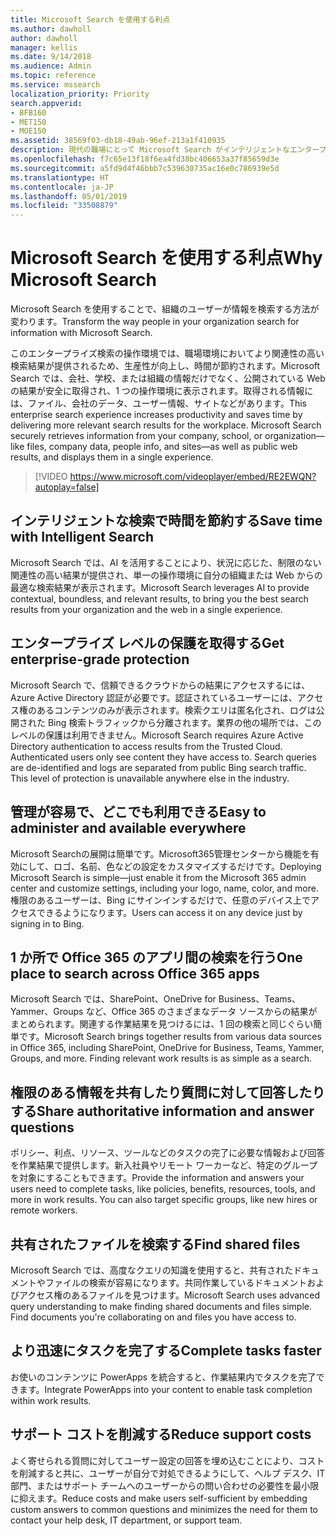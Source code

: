 ```yaml
---
title: Microsoft Search を使用する利点
ms.author: dawholl
author: dawholl
manager: kellis
ms.date: 9/14/2018
ms.audience: Admin
ms.topic: reference
ms.service: mssearch
localization_priority: Priority
search.appverid:
- BFB160
- MET150
- MOE150
ms.assetid: 38569f03-db18-49ab-96ef-213a1f410935
description: 現代の職場にとって Microsoft Search がインテリジェントなエンタープライズ検索となる理由について説明します。
ms.openlocfilehash: f7c65e13f18f6ea4fd38bc406653a37f85659d3e
ms.sourcegitcommit: a5fd9d4f46bbb7c539630735ac16e0c786939e5d
ms.translationtype: HT
ms.contentlocale: ja-JP
ms.lasthandoff: 05/01/2019
ms.locfileid: "33508879"
---
```

# <a name="why-microsoft-search"></a><span data-ttu-id="8581d-103">Microsoft Search を使用する利点</span><span class="sxs-lookup"><span data-stu-id="8581d-103">Why Microsoft Search</span></span>

<span data-ttu-id="8581d-104">Microsoft Search を使用することで、組織のユーザーが情報を検索する方法が変わります。</span><span class="sxs-lookup"><span data-stu-id="8581d-104">Transform the way people in your organization search for information with Microsoft Search.</span></span> 
  
<span data-ttu-id="8581d-p101">このエンタープライズ検索の操作環境では、職場環境においてより関連性の高い検索結果が提供されるため、生産性が向上し、時間が節約されます。Microsoft Search では、会社、学校、または組織の情報だけでなく、公開されている Web の結果が安全に取得され、1 つの操作環境に表示されます。取得される情報には、ファイル、会社のデータ、ユーザー情報、サイトなどがあります。</span><span class="sxs-lookup"><span data-stu-id="8581d-p101">This enterprise search experience increases productivity and saves time by delivering more relevant search results for the workplace. Microsoft Search securely retrieves information from your company, school, or organization—like files, company data, people info, and sites—as well as public web results, and displays them in a single experience.</span></span>

> [!VIDEO https://www.microsoft.com/videoplayer/embed/RE2EWQN?autoplay=false]
  
## <a name="save-time-with-intelligent-search"></a><span data-ttu-id="8581d-107">インテリジェントな検索で時間を節約する</span><span class="sxs-lookup"><span data-stu-id="8581d-107">Save time with Intelligent Search</span></span>

<span data-ttu-id="8581d-108">Microsoft Search では、AI を活用することにより、状況に応じた、制限のない関連性の高い結果が提供され、単一の操作環境に自分の組織または Web からの最適な検索結果が表示されます。</span><span class="sxs-lookup"><span data-stu-id="8581d-108">Microsoft Search leverages AI to provide contextual, boundless, and relevant results, to bring you the best search results from your organization and the web in a single experience.</span></span>
  
## <a name="get-enterprise-grade-protection"></a><span data-ttu-id="8581d-109">エンタープライズ レベルの保護を取得する</span><span class="sxs-lookup"><span data-stu-id="8581d-109">Get enterprise-grade protection</span></span>

<span data-ttu-id="8581d-p102">Microsoft Search で、信頼できるクラウドからの結果にアクセスするには、Azure Active Directory 認証が必要です。認証されているユーザーには、アクセス権のあるコンテンツのみが表示されます。検索クエリは匿名化され、ログは公開された Bing 検索トラフィックから分離されます。業界の他の場所では、このレベルの保護は利用できません。</span><span class="sxs-lookup"><span data-stu-id="8581d-p102">Microsoft Search requires Azure Active Directory authentication to access results from the Trusted Cloud. Authenticated users only see content they have access to. Search queries are de-identified and logs are separated from public Bing search traffic. This level of protection is unavailable anywhere else in the industry.</span></span>
  
## <a name="easy-to-administer-and-available-everywhere"></a><span data-ttu-id="8581d-114">管理が容易で、どこでも利用できる</span><span class="sxs-lookup"><span data-stu-id="8581d-114">Easy to administer and available everywhere</span></span>

<span data-ttu-id="8581d-115">Microsoft Searchの展開は簡単です。Microsoft365管理センターから機能を有効にして、ロゴ、名前、色などの設定をカスタマイズするだけです。</span><span class="sxs-lookup"><span data-stu-id="8581d-115">Deploying Microsoft Search is simple—just enable it from the Microsoft 365 admin center and customize settings, including your logo, name, color, and more.</span></span> <span data-ttu-id="8581d-116">権限のあるユーザーは、Bing にサインインするだけで、任意のデバイス上でアクセスできるようになります。</span><span class="sxs-lookup"><span data-stu-id="8581d-116">Users can access it on any device just by signing in to Bing.</span></span>
  
## <a name="one-place-to-search-across-office-365-apps"></a><span data-ttu-id="8581d-117">1 か所で Office 365 のアプリ間の検索を行う</span><span class="sxs-lookup"><span data-stu-id="8581d-117">One place to search across Office 365 apps</span></span>

<span data-ttu-id="8581d-p104">Microsoft Search では、SharePoint、OneDrive for Business、Teams、Yammer、Groups など、Office 365 のさまざまなデータ ソースからの結果がまとめられます。関連する作業結果を見つけるには、1 回の検索と同じぐらい簡単です。</span><span class="sxs-lookup"><span data-stu-id="8581d-p104">Microsoft Search brings together results from various data sources in Office 365, including SharePoint, OneDrive for Business, Teams, Yammer, Groups, and more. Finding relevant work results is as simple as a search.</span></span>
  
## <a name="share-authoritative-information-and-answer-questions"></a><span data-ttu-id="8581d-120">権限のある情報を共有したり質問に対して回答したりする</span><span class="sxs-lookup"><span data-stu-id="8581d-120">Share authoritative information and answer questions</span></span>

<span data-ttu-id="8581d-p105">ポリシー、利点、リソース、ツールなどのタスクの完了に必要な情報および回答を作業結果で提供します。新入社員やリモート ワーカーなど、特定のグループを対象にすることもできます。</span><span class="sxs-lookup"><span data-stu-id="8581d-p105">Provide the information and answers your users need to complete tasks, like policies, benefits, resources, tools, and more in work results. You can also target specific groups, like new hires or remote workers.</span></span>
  
## <a name="find-shared-files"></a><span data-ttu-id="8581d-123">共有されたファイルを検索する</span><span class="sxs-lookup"><span data-stu-id="8581d-123">Find shared files</span></span>

<span data-ttu-id="8581d-p106">Microsoft Search では、高度なクエリの知識を使用すると、共有されたドキュメントやファイルの検索が容易になります。共同作業しているドキュメントおよびアクセス権のあるファイルを見つけます。</span><span class="sxs-lookup"><span data-stu-id="8581d-p106">Microsoft Search uses advanced query understanding to make finding shared documents and files simple. Find documents you're collaborating on and files you have access to.</span></span> 
  
## <a name="complete-tasks-faster"></a><span data-ttu-id="8581d-126">より迅速にタスクを完了する</span><span class="sxs-lookup"><span data-stu-id="8581d-126">Complete tasks faster</span></span>

<span data-ttu-id="8581d-127">お使いのコンテンツに PowerApps を統合すると、作業結果内でタスクを完了できます。</span><span class="sxs-lookup"><span data-stu-id="8581d-127">Integrate PowerApps into your content to enable task completion within work results.</span></span>
  
## <a name="reduce-support-costs"></a><span data-ttu-id="8581d-128">サポート コストを削減する</span><span class="sxs-lookup"><span data-stu-id="8581d-128">Reduce support costs</span></span>

<span data-ttu-id="8581d-129">よく寄せられる質問に対してユーザー設定の回答を埋め込むことにより、コストを削減すると共に、ユーザーが自分で対処できるようにして、ヘルプ デスク、IT 部門、またはサポート チームへのユーザーからの問い合わせの必要性を最小限に抑えます。</span><span class="sxs-lookup"><span data-stu-id="8581d-129">Reduce costs and make users self-sufficient by embedding custom answers to common questions and minimizes the need for them to contact your help desk, IT department, or support team.</span></span>
  

